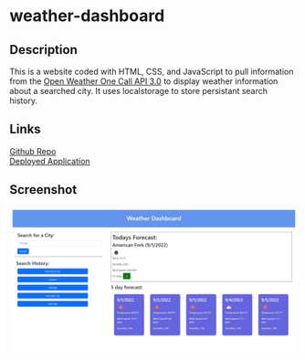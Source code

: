 # weather-dashboard
## Description
This is a website coded with HTML, CSS, and JavaScript to pull information from the [Open Weather One Call API 3.0](https://openweathermap.org/api/one-call-3) to display weather information about a searched city. It uses localstorage to store persistant search history.
## Links
[Github Repo](https://github.com/Jacee94/weather-dashboard)  
[Deployed Application](https://jacee94.github.io/weather-dashboard/)
## Screenshot
![weather dashboard screenshot](./assets/images/snapshot.jpg)